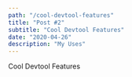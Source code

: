 ```yaml
---
path: "/cool-devtool-features"
title: "Post #2"
subtitle: "Cool Devtool Features"
date: "2020-04-26"
description: "My Uses"
---
```


Cool Devtool Features

